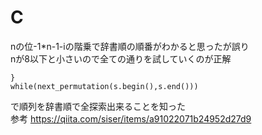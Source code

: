 # C 
nの位-1*n-1-iの階乗で辞書順の順番がわかると思ったが誤り  
nが8以下と小さいので全ての通りを試していくのが正解  
```do{ 
}
while(next_permutation(s.begin(),s.end()))
```
で順列を辞書順で全探索出来ることを知った  
参考 https://qiita.com/siser/items/a91022071b24952d27d9
